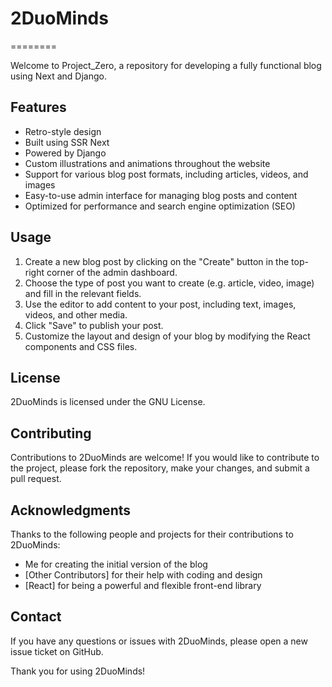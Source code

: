 # 2DuoMinds
========

Welcome to Project_Zero, a repository for developing a fully functional blog using Next and Django.

Features
--------

* Retro-style design
* Built using SSR Next
* Powered by Django
* Custom illustrations and animations throughout the website
* Support for various blog post formats, including articles, videos, and images
* Easy-to-use admin interface for managing blog posts and content
* Optimized for performance and search engine optimization (SEO)

Usage
-----

1. Create a new blog post by clicking on the "Create" button in the top-right corner of the admin dashboard.
2. Choose the type of post you want to create (e.g. article, video, image) and fill in the relevant fields.
3. Use the editor to add content to your post, including text, images, videos, and other media.
4. Click "Save" to publish your post.
5. Customize the layout and design of your blog by modifying the React components and CSS files.

License
-------

2DuoMinds is licensed under the GNU License.

Contributing
------------

Contributions to 2DuoMinds are welcome! If you would like to contribute to the project, please fork the repository, make your changes, and submit a pull request.

Acknowledgments
---------------

Thanks to the following people and projects for their contributions to 2DuoMinds:

* Me for creating the initial version of the blog
* [Other Contributors] for their help with coding and design
* [React] for being a powerful and flexible front-end library

Contact
---------

If you have any questions or issues with 2DuoMinds, please open a new issue ticket on GitHub.

Thank you for using 2DuoMinds!
